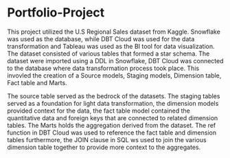 # Portfolio-Project
This project utilized the U.S Regional Sales dataset from Kaggle. Snowflake was used as the database, while DBT Cloud was used for the data transformation and Tableau was used as the BI tool for data visualization. The dataset consisted of various tables that formed a star schema. The dataset were imported using a DDL in Snowflake, DBT Cloud was connected to the database where data transformation process took place. This invovled the creation of a Source models, Staging models, Dimension table, Fact table and Marts.

  The source table served as the bedrock of the datasets. The staging tables served as a foundation for light data transformation, the dimension models provided context for the data, the fact table model contained the quantitative data and foreign keys that are connected to related dimension tables.
  The Marts holds the aggregation derived from the dataset. The ref function in DBT Cloud was used to reference the fact table and dimension tables furthermore, the JOIN clause in SQL ws used to join the various dimension table together to provide more context to the aggregates.

